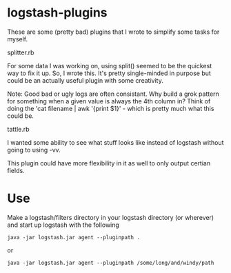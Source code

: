 logstash-plugins
================

These are some (pretty bad) plugins that I wrote to simplify some tasks for myself.

splitter.rb 

For some data I was working on, using split() seemed to be the quickest way to 
fix it up. So, I wrote this. It's pretty single-minded in purpose but could
be an actually useful plugin with some creativity.

Note: Good bad or ugly logs are often consistant. Why build a grok pattern 
for something when a given value is always the 4th column in? Think of
doing the 'cat filename | awk '{print $1}' - which is pretty much what this
could be.

tattle.rb

I wanted some ability to see what stuff looks like instead of logstash without
going to using -vv.

This plugin could have more flexibility in it as well to only output certian
fields.


Use
===

Make a logstash/filters directory in your logstash directory (or wherever) and
start up logstash with the following

    java -jar logstash.jar agent --pluginpath . 

or

    java -jar logstash.jar agent --pluginpath /some/long/and/windy/path
